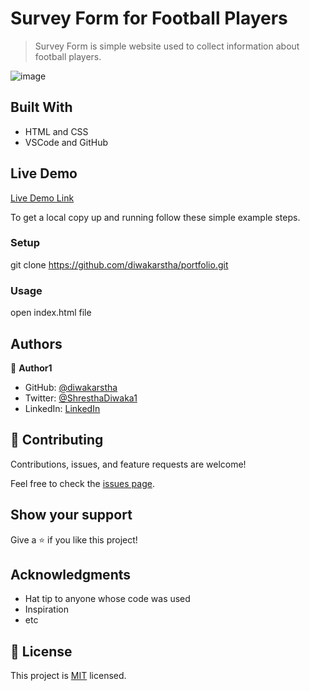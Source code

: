 # Survey Form for Football Players

> Survey Form is simple website used to collect information about football players.

![image](https://user-images.githubusercontent.com/12495712/148734276-65644ff7-9608-4601-b086-51833d1cc2d0.png)

## Built With

- HTML and CSS
- VSCode and GitHub

## Live Demo

[Live Demo Link](https://diwakarstha.github.io/survey-form/)

To get a local copy up and running follow these simple example steps.

### Setup
git clone https://github.com/diwakarstha/portfolio.git

### Usage
open index.html file

## Authors

👤 **Author1**

- GitHub: [@diwakarstha](https://github.com/siwakarstha)
- Twitter: [@ShresthaDiwaka1](https://twitter.com/ShresthaDiwaka1)
- LinkedIn: [LinkedIn](https://linkedin.com/in/diwakarstha)

## 🤝 Contributing

Contributions, issues, and feature requests are welcome!

Feel free to check the [issues page](../../issues/).

## Show your support

Give a ⭐️ if you like this project!

## Acknowledgments

- Hat tip to anyone whose code was used
- Inspiration
- etc

## 📝 License

This project is [MIT](./LICENSE) licensed.
